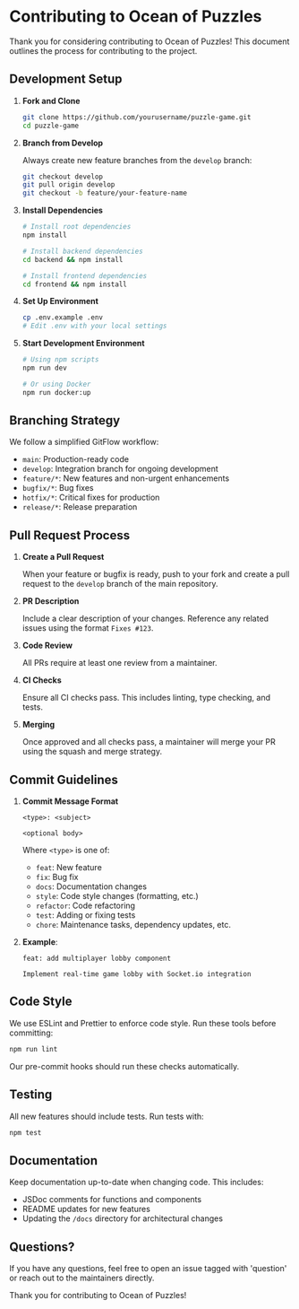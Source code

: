 # Contributing to Ocean of Puzzles

Thank you for considering contributing to Ocean of Puzzles! This document outlines the process for contributing to the project.

## Development Setup

1. **Fork and Clone**
   
   ```bash
   git clone https://github.com/yourusername/puzzle-game.git
   cd puzzle-game
   ```

2. **Branch from Develop**
   
   Always create new feature branches from the `develop` branch:
   
   ```bash
   git checkout develop
   git pull origin develop
   git checkout -b feature/your-feature-name
   ```

3. **Install Dependencies**
   
   ```bash
   # Install root dependencies
   npm install
   
   # Install backend dependencies
   cd backend && npm install
   
   # Install frontend dependencies
   cd frontend && npm install
   ```

4. **Set Up Environment**
   
   ```bash
   cp .env.example .env
   # Edit .env with your local settings
   ```

5. **Start Development Environment**
   
   ```bash
   # Using npm scripts
   npm run dev
   
   # Or using Docker
   npm run docker:up
   ```

## Branching Strategy

We follow a simplified GitFlow workflow:

- `main`: Production-ready code
- `develop`: Integration branch for ongoing development
- `feature/*`: New features and non-urgent enhancements
- `bugfix/*`: Bug fixes
- `hotfix/*`: Critical fixes for production
- `release/*`: Release preparation

## Pull Request Process

1. **Create a Pull Request**
   
   When your feature or bugfix is ready, push to your fork and create a pull request to the `develop` branch of the main repository.

2. **PR Description**
   
   Include a clear description of your changes. Reference any related issues using the format `Fixes #123`.

3. **Code Review**
   
   All PRs require at least one review from a maintainer.

4. **CI Checks**
   
   Ensure all CI checks pass. This includes linting, type checking, and tests.

5. **Merging**
   
   Once approved and all checks pass, a maintainer will merge your PR using the squash and merge strategy.

## Commit Guidelines

1. **Commit Message Format**
   
   ```
   <type>: <subject>
   
   <optional body>
   ```
   
   Where `<type>` is one of:
   - `feat`: New feature
   - `fix`: Bug fix
   - `docs`: Documentation changes
   - `style`: Code style changes (formatting, etc.)
   - `refactor`: Code refactoring
   - `test`: Adding or fixing tests
   - `chore`: Maintenance tasks, dependency updates, etc.

2. **Example**:
   
   ```
   feat: add multiplayer lobby component
   
   Implement real-time game lobby with Socket.io integration
   ```

## Code Style

We use ESLint and Prettier to enforce code style. Run these tools before committing:

```bash
npm run lint
```

Our pre-commit hooks should run these checks automatically.

## Testing

All new features should include tests. Run tests with:

```bash
npm test
```

## Documentation

Keep documentation up-to-date when changing code. This includes:

- JSDoc comments for functions and components
- README updates for new features
- Updating the `/docs` directory for architectural changes

## Questions?

If you have any questions, feel free to open an issue tagged with 'question' or reach out to the maintainers directly.

Thank you for contributing to Ocean of Puzzles!